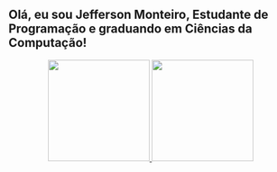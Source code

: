 ## Olá, eu sou Jefferson Monteiro, Estudante de Programação e graduando em Ciências da Computação!
<div align="center">
  <a href="https://github.com/jeffmont06">
  <img height="180em" src="https://github-readme-stats.vercel.app/api?username=rafaballerini&show_icons=true&theme=dracula&include_all_commits=true&count_private=true"/>
  <img height="180em" src="https://github-readme-stats.vercel.app/api/top-langs/?username=jeffmont06&layout=compact&langs_count=7&theme=dark"/>
</div>
